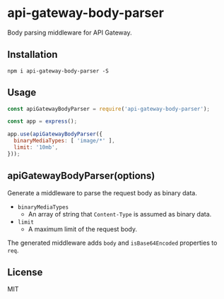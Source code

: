 # api-gateway-body-parser

Body parsing middleware for API Gateway.

## Installation

```
npm i api-gateway-body-parser -S
```

## Usage

``` javascript
const apiGatewayBodyParser = require('api-gateway-body-parser');

const app = express();

app.use(apiGatewayBodyParser({
  binaryMediaTypes: [ 'image/*' ],
  limit: '10mb',
}));
```

## apiGatewayBodyParser(options)

Generate a middleware to parse the request body as binary data.

- `binaryMediaTypes`
  - An array of string that `Content-Type` is assumed as binary data.
- `limit`
  - A maximum limit of the request body.

The generated middleware adds `body` and `isBase64Encoded` properties to `req`.

## License

MIT

